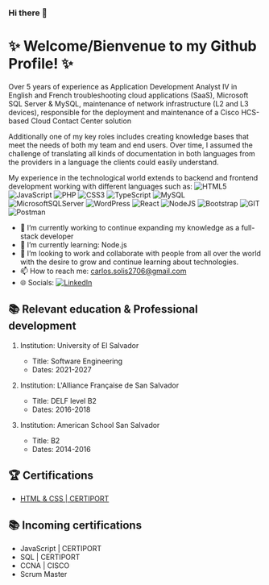 ### Hi there 👋

# ✨ Welcome/Bienvenue to my Github Profile! ✨

Over 5 years of experience as Application Development Analyst IV in English and French troubleshooting cloud applications (SaaS), Microsoft SQL Server & MySQL, maintenance of network infrastructure (L2 and L3 
devices), responsible for the deployment and maintenance of a Cisco HCS-based Cloud Contact Center solution

Additionally one of my key roles includes creating knowledge bases that meet the needs of both my team and end users. Over time, I assumed the challenge of translating all kinds of documentation in both languages from 
the providers in a language the clients could easily understand.

My experience in the technological world extends to backend and frontend development working with different languages such as:
![HTML5](https://img.shields.io/badge/html5-%23E34F26.svg?style=for-the-badge&logo=html5&logoColor=white) ![JavaScript](https://img.shields.io/badge/javascript-%23323330.svg?style=for-the-badge&logo=javascript&logoColor=%23F7DF1E) ![PHP](https://img.shields.io/badge/php-%23777BB4.svg?style=for-the-badge&logo=php&logoColor=white) ![CSS3](https://img.shields.io/badge/css3-%231572B6.svg?style=for-the-badge&logo=css3&logoColor=white) ![TypeScript](https://img.shields.io/badge/typescript-%23007ACC.svg?style=for-the-badge&logo=typescript&logoColor=white) ![MySQL](https://img.shields.io/badge/mysql-%2300000f.svg?style=for-the-badge&logo=mysql&logoColor=white) ![MicrosoftSQLServer](https://img.shields.io/badge/Microsoft%20SQL%20Server-CC2927?style=for-the-badge&logo=microsoft%20sql%20server&logoColor=white) ![WordPress](https://img.shields.io/badge/WordPress-%23117AC9.svg?style=for-the-badge&logo=WordPress&logoColor=white) ![React](https://img.shields.io/badge/react-%2320232a.svg?style=for-the-badge&logo=react&logoColor=%2361DAFB) ![NodeJS](https://img.shields.io/badge/node.js-6DA55F?style=for-the-badge&logo=node.js&logoColor=white) ![Bootstrap](https://img.shields.io/badge/bootstrap-%238511FA.svg?style=for-the-badge&logo=bootstrap&logoColor=white) ![GIT](https://img.shields.io/badge/Git-fc6d26?style=for-the-badge&logo=git&logoColor=white) ![Postman](https://img.shields.io/badge/Postman-FF6C37?style=for-the-badge&logo=postman&logoColor=white)

- 🔭 I’m currently working to continue expanding my knowledge as a full-stack developer
- 🌱 I’m currently learning: Node.js
- 🚀 I’m looking to work and collaborate with people from all over the world with the desire to grow and continue learning about technologies.
- 📫 How to reach me: carlos.solis2706@gmail.com
- 🌐 Socials: [![LinkedIn](https://img.shields.io/badge/LinkedIn-%230077B5.svg?logo=linkedin&logoColor=white)](https://www.linkedin.com/in/carlos-solis-4a5516274/) 

<!-- # 📊 GitHub Stats:
![](https://github-readme-stats.vercel.app/api?username=carlossolis2706&theme=vue-dark&hide_border=false&include_all_commits=false&count_private=false)<br/>
![](https://github-readme-streak-stats.herokuapp.com/?user=carlossolis2706&theme=vue-dark&hide_border=false)<br/>
![](https://github-readme-stats.vercel.app/api/top-langs/?username=carlossolis2706&theme=vue-dark&hide_border=false&include_all_commits=false&count_private=false&layout=compact)

---
[![](https://visitcount.itsvg.in/api?id=carlossolis2706&icon=0&color=3)](https://visitcount.itsvg.in)
-->

<!-- Proudly created with GPRM ( https://gprm.itsvg.in ) -->

## 📚 Relevant education & Professional development

1. Institution: University of El Salvador
   - Title: Software Engineering 
   - Dates: 2021-2027

2. Institution: L'Alliance Française de San Salvador
   - Title:  DELF level B2
   - Dates: 2016-2018

3. Institution: American School San Salvador
   - Title: B2
   - Dates: 2014-2016

## 🏆 Certifications

  * [HTML & CSS | CERTIPORT](https://www.certiport.com/Portal/Pages/PrintTranscriptInfo.aspx?action=Cert&id=468&cvid=YTQdw02p56DTzzLS9ba8XQ==)

## 📚 Incoming certifications

* JavaScript | CERTIPORT
* SQL | CERTIPORT
* CCNA | CISCO
* Scrum Master


